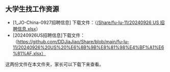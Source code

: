 ## 大学生找工作资源
  * [1_JO-China-0927招聘信息] 下载文件：（[/Share/fu-lu-11/20240926 US 招聘信息.xlsx](https://github.com/DDJiaJiao/Share/blob/main/fu-lu-11/1_JO-China-0927.xlsx)）
  * [20240926US招聘信息]下载文件：（https://github.com/DDJiaJiao/Share/blob/main/fu-lu-11/20240926%20US%20%E6%8B%9B%E8%81%98%E4%BF%A1%E6%81%AF.xlsx）

这两份文件在本文件夹，家长可以下载下来查看。
